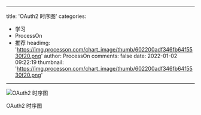
---
title: 'OAuth2 时序图'
categories: 
 - 学习
 - ProcessOn
 - 推荐
headimg: 'https://img.processon.com/chart_image/thumb/602200adf346fb64f5530f20.png'
author: ProcessOn
comments: false
date: 2022-01-02 09:22:19
thumbnail: 'https://img.processon.com/chart_image/thumb/602200adf346fb64f5530f20.png'
---

<div>   
<img class="thumb" alt="OAuth2 时序图" src="https://img.processon.com/chart_image/thumb/602200adf346fb64f5530f20.png" referrerpolicy="no-referrer">
<p>OAuth2 时序图</p>  
</div>
            